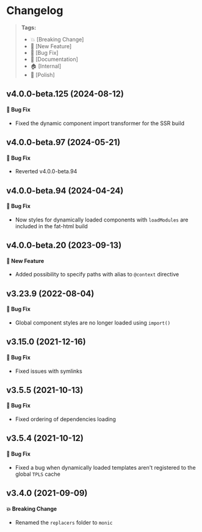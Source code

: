 Changelog
=========

> **Tags:**
> - :boom:       [Breaking Change]
> - :rocket:     [New Feature]
> - :bug:        [Bug Fix]
> - :memo:       [Documentation]
> - :house:      [Internal]
> - :nail_care:  [Polish]

## v4.0.0-beta.125 (2024-08-12)

#### :bug: Bug Fix

* Fixed the dynamic component import transformer for the SSR build

## v4.0.0-beta.97 (2024-05-21)

#### :bug: Bug Fix

* Reverted v4.0.0-beta.94

## v4.0.0-beta.94 (2024-04-24)

#### :bug: Bug Fix

* Now styles for dynamically loaded components with `loadModules` are included in the fat-html build

## v4.0.0-beta.20 (2023-09-13)

#### :rocket: New Feature

* Added possibility to specify paths with alias to `@context` directive

## v3.23.9 (2022-08-04)

#### :bug: Bug Fix

* Global component styles are no longer loaded using `import()`

## v3.15.0 (2021-12-16)

#### :bug: Bug Fix

* Fixed issues with symlinks

## v3.5.5 (2021-10-13)

#### :bug: Bug Fix

* Fixed ordering of dependencies loading

## v3.5.4 (2021-10-12)

#### :bug: Bug Fix

* Fixed a bug when dynamically loaded templates aren't registered to the global `TPLS` cache

## v3.4.0 (2021-09-09)

#### :boom: Breaking Change

* Renamed the `replacers` folder to `monic`
